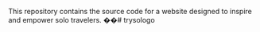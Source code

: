 This repository contains the source code for a website designed to inspire and empower solo travelers.
��#   t r y s o l o g o 
 
 
